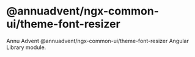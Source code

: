 
# @annuadvent/ngx-common-ui/theme-font-resizer

Annu Advent @annuadvent/ngx-common-ui/theme-font-resizer Angular Library module.
